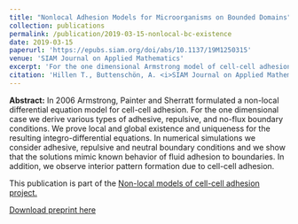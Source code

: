 ```yaml
---
title: "Nonlocal Adhesion Models for Microorganisms on Bounded Domains"
collection: publications
permalink: /publication/2019-03-15-nonlocal-bc-existence
date: 2019-03-15
paperurl: 'https://epubs.siam.org/doi/abs/10.1137/19M1250315'
venue: 'SIAM Journal on Applied Mathematics'
excerpt: 'For the one dimensional Armstrong model of cell-cell adhesion, we derive various types of adhesive, repulsive, and no-flux boundary conditions.  We prove local and global existence and uniqueness for the resulting integro-differential equations.'
citation: 'Hillen T., Buttenschön, A. <i>SIAM Journal on Applied Mathematics</i> (2020)'
---
```


**Abstract:** In 2006 Armstrong, Painter and Sherratt formulated a non-local
differential equation model for cell-cell adhesion. For the one dimensional case
we derive various types of adhesive, repulsive, and no-flux boundary conditions.
We prove local and global existence and uniqueness for the resulting
integro-differential equations. In numerical simulations we consider adhesive,
repulsive and neutral boundary conditions and we show that the solutions mimic
known behavior of fluid adhesion to boundaries. In addition, we observe interior
pattern formation due to cell-cell adhesion.

This publication is part of the [Non-local models of cell-cell adhesion project.](portfolio/2018-01-01-adhesion)

[Download preprint here](https://arxiv.org/abs/1903.06635)
